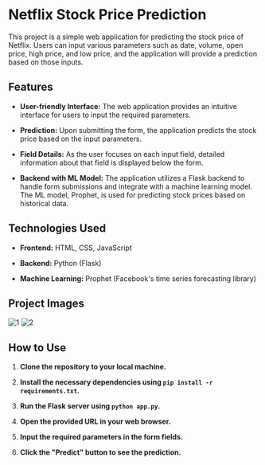 # Netflix Stock Price Prediction

This project is a simple web application for predicting the stock price of Netflix. Users can input various parameters such as date, volume, open price, high price, and low price, and the application will provide a prediction based on those inputs.

## **Features**

- **User-friendly Interface:** The web application provides an intuitive interface for users to input the required parameters.

- **Prediction:** Upon submitting the form, the application predicts the stock price based on the input parameters.

- **Field Details:** As the user focuses on each input field, detailed information about that field is displayed below the form.

- **Backend with ML Model:** The application utilizes a Flask backend to handle form submissions and integrate with a machine learning model. The ML model, Prophet, is used for predicting stock prices based on historical data.

## **Technologies Used**

- **Frontend:** HTML, CSS, JavaScript

- **Backend:** Python (Flask)

- **Machine Learning:** Prophet (Facebook's time series forecasting library)
## **Project Images**
![1](https://github.com/aditya2410-U/Stock-Price-Prediction-Using-Prophet/assets/102215488/7985d5fd-e286-44a1-acf1-738e9916c5d2)
![2](https://github.com/aditya2410-U/Stock-Price-Prediction-Using-Prophet/assets/102215488/4b8490e6-d851-4e02-927f-adb44ecd84fa)


## **How to Use**

1. **Clone the repository to your local machine.**

2. **Install the necessary dependencies using `pip install -r requirements.txt`.**

3. **Run the Flask server using `python app.py`.**

4. **Open the provided URL in your web browser.**

5. **Input the required parameters in the form fields.**

6. **Click the "Predict" button to see the prediction.**

